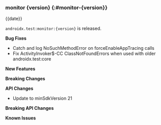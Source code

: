 ### monitor {version} {:#monitor-{version}}

{{date}}

`androidx.test:monitor:{version}` is released.

**Bug Fixes**

* Catch and log NoSuchMethodError on forceEnableAppTracing calls
* Fix ActivityInvoker$-CC ClassNotFoundErrors when used with older androidx.test:core

**New Features**

**Breaking Changes**

**API Changes**

* Update to minSdkVersion 21

**Breaking API Changes**

**Known Issues**
